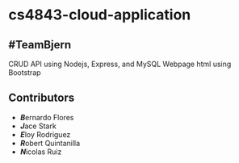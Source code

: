 # cs4843-cloud-application
## #TeamBjern
CRUD API using Nodejs, Express, and MySQL
Webpage html using Bootstrap

## Contributors
- ***B***ernardo Flores
- ***J***ace Stark
- ***E***loy Rodriguez
- ***R***obert Quintanilla
- ***N***icolas Ruiz
